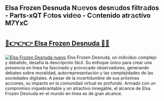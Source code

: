 ## Elsa Frozen Desnuda N𝚞𝚎vos desn𝚞dos filtr𝚊dos - Parts-xQT F𝚘tos vid𝚎o - C𝚘ntenido atr𝚊ctivo M7YxC

# <h2><a href="http://mb1s4n.tromn.icu/?c=Elsa+Frozen+Desnuda">🔗👉👉👉 Elsa Frozen Desnuda 🔗🔗</a></h2>

[![Elsa Frozen Desnuda nuevo](https://i.imgur.com/pEAQMta.gif)](http://mb1s4n.tromn.icu/?c=Elsa+Frozen+Desnuda)
Elsa Frozen Desnuda, un individuo complejo y debatido, desafía la descripción fácil. Su enfoque único para crear una presencia en línea ha fascinado y provocado observadores, generando debates sobre moralidad, autorrepresentación y las complejidades de las sociedades digitales. A pesar de la incertidumbre de sus próximas acciones, su impacto en la comunidad virtual es profundo. Armado con un compromiso inquebrantable y un atractivo innegable, el alcance de Elsa Frozen Desnuda en el mundo en línea es de gran alcance.
